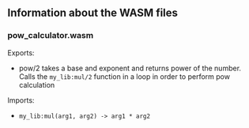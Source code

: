 ## Information about the WASM files

### pow_calculator.wasm

Exports:

-   pow/2 takes a base and exponent and returns power of the number. Calls the `my_lib:mul/2` function in a loop in
    order to perform pow calculation

Imports:

-   `my_lib:mul(arg1, arg2) -> arg1 * arg2`
